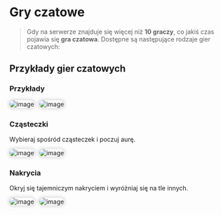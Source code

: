 <style>
img:not(.medium-zoom-image--opened):not(.navbar-link-icon) {
    max-width: 350px; /* Maksymalna szerokość */
    max-height: 300px; /* Maksymalna wysokość */
    width: auto; /* Automatyczna szerokość */
    height: auto; /* Automatyczna wysokość */
    object-fit: contain; /* Dopasowanie bez przycinania */
    margin: 0 8px 4px 0;
    box-shadow: 0 0 6px 4px rgba(0, 0, 0, .1);
    border-radius: 10px;
}
</style>

# Gry czatowe

> Gdy na serwerze znajduje się więcej niż **10 graczy**, co jakiś czas pojawia się **gra czatowa**. Dostępne są następujące rodzaje gier czatowych: 

## Przykłady gier czatowych
### Przykłady



![image](/pages/images/chatgames/chatgames-1.webp)
![image](/pages/images/chatgames/chatgames-2.webp)

### Cząsteczki

Wybieraj spośród cząsteczek i poczuj aurę.

![image](/pages/images/cosmetics/cosmetics-particles-1.webp)
![image](/pages/images/cosmetics/cosmetics-particles-2.webp)

### Nakrycia

Okryj się tajemniczym nakryciem i wyróżniaj się na tle innych.

![image](/pages/images/cosmetics/cosmetics-cloaks-1.webp)
![image](/pages/images/cosmetics/cosmetics-cloaks-2.webp)